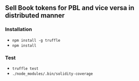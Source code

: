 ## Sell Book tokens for PBL and vice versa in distributed manner

### Installation
 * `npm install -g truffle`
 * `npm install`

### Test
 * `truffle test`
 * `./node_modules/.bin/solidity-coverage`